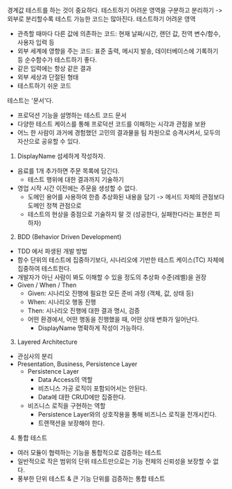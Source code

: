 경계값 테스트를 하는 것이 중요하다.
테스트하기 어려운 영역을 구분하고 분리하기 -> 외부로 분리할수록 테스트 가능한 코드는 많아진다.
테스트하기 어려운 영역
- 관측할 때마다 다른 값에 의존하는 코드: 현재 날짜/시간, 랜던 값, 전역 변수/함수, 사용자 입력 등
- 외부 세계에 영향을 주는 코드: 표준 출력, 메시지 발송, 데이터베이스에 기록하기 등
순수함수가 테스트하기 좋다.
- 같은 입력에는 항상 같은 결과
- 외부 세상과 단절된 형태
- 테스트하기 쉬운 코드

테스트는 '문서'다.
- 프로덕션 기능을 설명하는 테스트 코드 문서
- 다양한 테스트 케이스를 통해 프로덕션 코드를 이해하는 시각과 관점을 보완
- 어느 한 사람이 과거에 경험했던 고민의 결과물을 팀 차원으로 승격시켜서, 모두의 자산으로 공유할 수 있다.

1. DisplayName 섬세하게 작성하자.
- 음료를 1개 추가하면 주문 목록에 담긴다.
  - 테스트 행위에 대한 결과까지 기술하기
- 영업 시작 시간 이전에는 주문을 생성할 수 없다.
  - 도메인 용어를 사용하여 한층 추상화된 내용을 담기 -> 메서드 자체의 관점보다 도메인 정책 관점으로
  - 테스트의 현상을 중점으로 기술하지 말 것 (성공한다, 실패한다라는 표현은 피하자)

2. BDD (Behavior Driven Development)
- TDD 에서 파생된 개발 방법
- 함수 단위의 테스트에 집중하기보다, 시나리오에 기반한 테스트 케이스(TC) 자체에 집중하여 테스트한다.
- 개발자가 아닌 사람이 봐도 이해할 수 있을 정도의 추상화 수준(레벨)을 권장
- Given / When / Then
  - Given: 시나리오 진행에 필요한 모든 준비 과정 (객체, 값, 상태 등)
  - When: 시나리오 행동 진행
  - Then: 시나리오 진행에 대한 결과 명시, 검증
  - 어떤 환경에서, 어떤 행동을 진행했을 때, 어떤 상태 변화가 일어난다.
    - DisplayName 명확하게 작성이 가능하다.

3. Layered Architecture
- 관심사의 분리
- Presentation, Business, Persistence Layer
  - Persistence Layer
    - Data Access의 역할
    - 비즈니스 가공 로직이 포함되어서는 안된다.
    - Data에 대한 CRUD에만 집중한다.
  - 비즈니스 로직을 구현하는 역할
    - Persistence Layer와의 상호작용을 통해 비즈니스 로직을 전개시킨다.
    - 트랜잭션을 보장해야 한다.

4. 통합 테스트
- 여러 모듈이 협력하는 기능을 통합적으로 검증하는 테스트
- 일반적으로 작은 범위의 단위 테스트만으로는 기능 전체의 신뢰성을 보장할 수 없다.
- 풍부한 단위 테스트 & 큰 기능 단위를 검증하는 통합 테스트